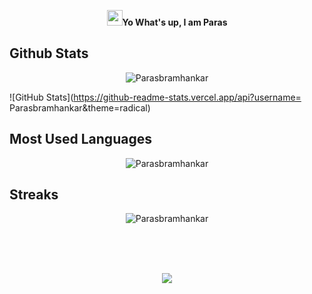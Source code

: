 <p align="center">
<img src="https://media.giphy.com/media/hvRJCLFzcasrR4ia7z/giphy.gif" width="25px"></a><b>Yo What's up, I am Paras</b>
</p>

## Github Stats
<p align="center"><img src="https://github-readme-stats.vercel.app/api?username=Parasbramhankar
&show_icons=true&count_private=true&bg_color=00000000&text_color=777" alt="Parasbramhankar"/>
</p>

![GitHub Stats](https://github-readme-stats.vercel.app/api?username= Parasbramhankar&theme=radical)


## Most Used Languages
<p align="center"><img src="https://github-readme-stats.vercel.app/api/top-langs?username=Parasbramhankar&show_icons=true&locale=en&layout=compact" alt="Parasbramhankar" />
  </p>
  
  ## Streaks
<p align="center">
  <img align="center" src="https://github-readme-streak-stats.herokuapp.com/?user=Parasbramhankar&" alt="Parasbramhankar" />
  </p>
  
  <br><br><br>
  <p align="center">
<img src ="https://komarev.com/ghpvc/?username=Parasbramhankar&style=flat-square&color=red">
</p>
